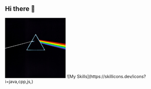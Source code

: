 ## Hi there 👋

<!--<
**atlsidik/atlsidik** is a ✨ _special_ ✨ repository because its `README.md` (this file) appears on your GitHub profile.

Here are some ideas to get you started:

- 🔭 I’m currently working on ...
- 🌱 I’m currently learning ...
- 👯 I’m looking to collaborate on ...
- 🤔 I’m looking for help with ...
- 💬 Ask me about ...
- 📫 How to reach me: ...
- 😄 Pronouns: ...
- ⚡ Fun fact: ...
-->
<img src ="https://github.com/atlsidik/atlsidik/blob/main/cover.jpg" height="200" >
![My Skills](https://skillicons.dev/icons?i=java,cpp,js,)


